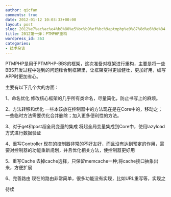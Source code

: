```yaml
---
author: qicfan
comments: true
date: 2012-01-12 10:03:33+00:00
layout: post
slug: 2012%e7%ac%ac%e4%b8%80%e5%bc%b9%ef%bc%9aptmphp%e9%87%8d%e6%9e%84
title: 2012第一弹：PTMPHP重构
wordpress_id: 363
categories:
- 技术杂谈
---
```


PTMPHP是用于PTMPHP-BBS的框架，这次准备对框架进行重构，主要是将一些BBS开发过程中碰到的问题糅合到框架里，让框架变得更加健壮，更加好用，编写APP时更加省心。

主要有以下几个大的方面：

1、命名优化
修改核心框架的几乎所有类命名，尽量简化，防止书写上的麻烦。

2、方法转移和优化
一些本该放在控制器中的方法现在是在Core中的，移动之；一些临时方法需要优化合并删除；加入更多便利性的方法。

3、对于get和post超全局变量的集成
将超全局变量集成到Core中，使用lazyload方式进行数据验证

4、重写Controller
现在的控制器非常的不好友好，而且没有达到预定的作用，需要对控制器的功能重新规划，并且优化相关方法，使控制器更好用

5、重写Cache
去掉cache选择，只保留memcache一种;将cache接口抽象出来，方便扩展

6、完善路由
现在的路由非常简单，很多功能没有实现，比如URL重写等，实现之



待续




